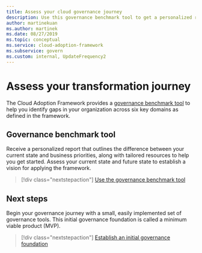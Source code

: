 ```yaml
---
title: Assess your cloud governance journey
description: Use this governance benchmark tool to get a personalized report and tailored resources for your organization to get started with cloud governance.
author: martinekuan
ms.author: martinek
ms.date: 08/27/2019
ms.topic: conceptual
ms.service: cloud-adoption-framework
ms.subservice: govern
ms.custom: internal, UpdateFrequency2
---
```


# Assess your transformation journey

The Cloud Adoption Framework provides a [governance benchmark tool](/assessments/b1891add-7646-4d60-a875-32a4ab26327e) to help you identify gaps in your organization across six key domains as defined in the framework.

## Governance benchmark tool

Receive a personalized report that outlines the difference between your current state and business priorities, along with tailored resources to help you get started. Assess your current state and future state to establish a vision for applying the framework.

> [!div class="nextstepaction"]
> [Use the governance benchmark tool](/assessments/b1891add-7646-4d60-a875-32a4ab26327e)

## Next steps

Begin your governance journey with a small, easily implemented set of governance tools. This initial governance foundation is called a minimum viable product (MVP).

> [!div class="nextstepaction"]
> [Establish an initial governance foundation](./initial-foundation.md)
